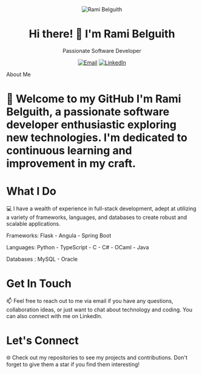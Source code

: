 <p align="center">
  <img src="[https://your-image-url.com](https://ibb.co/xjpPczP)" alt="Rami Belguith">
</p>
<h1 align="center">Hi there! 👋 I'm Rami Belguith</h1>
<p align="center">
  Passionate Software Developer
</p>
<p align="center">
  <a href="mailto:belguithrami150@gmail.com"><img src="https://img.shields.io/badge/Email-Drop%20Me%20A%20Message-blue?style=flat-square&logo=gmail" alt="Email"></a>
  <a href="[your-linkedin-profile-link](https://www.linkedin.com/in/rami-belguith-a69830298/)"><img src="https://img.shields.io/badge/LinkedIn-Connect%20With%20Me-blue?style=flat-square&logo=linkedin" alt="LinkedIn"></a>
</p>
About Me

# 🚀  Welcome to my GitHub I'm Rami Belguith, a passionate software developer enthusiastic  exploring new technologies. I'm dedicated to continuous learning and improvement in my craft.

# What I Do
💻  I have a wealth of experience in full-stack development, adept at utilizing a variety of frameworks, languages, and databases to create robust and scalable applications.

Frameworks: Flask - Angula - Spring Boot

Languages: Python - TypeScript - C - C# - OCaml - Java

Databases : MySQL - Oracle


# Get In Touch
📫 Feel free to reach out to me via email if you have any questions, collaboration ideas, or just want to chat about technology and coding. You can also connect with me on LinkedIn.

# Let's Connect 
🌐 Check out my repositories to see my projects and contributions. Don't forget to give them a star if you find them interesting! 
